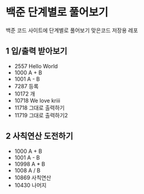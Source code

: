 # 백준 단계별로 풀어보기
백준 코드 사이트에 단계별로 풀어보기 맞은코드 저장용 레포

## 1 입/출력 받아보기
  * 2557 Hello World
  * 1000 A + B
  * 1001 A - B
  * 7287 등록
  * 10172 개
  * 10718 We love kriii
  * 11718 그대로 출력하기
  * 11719 그대로 출력하기2

## 2 사칙연산 도전하기
  * 1000 A + B
  * 1001 A - B
  * 10998 A * B
  * 1008 A / B
  * 10869 사칙연산
  * 10430 나머지
